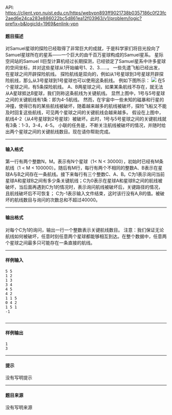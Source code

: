 API: https://client.vpn.nuist.edu.cn/https/webvpn893ff9021738b0357186c0f23fc2aed6e24ca283e886022bc5d861ea12f03963/v1/problem/logic?prefix=b&logicId=1969&enlink-vpn

#### 题目描述

对Samuel星球的探险已经取得了非常巨大的成就，于是科学家们将目光投向了Samuel星球所在的星系——一个巨大的由千百万星球构成的Samuel星系。 星际空间站的Samuel II巨型计算机经过长期探测，已经锁定了Samuel星系中许多星球的空间坐标，并对这些星球从1开始编号1、2、3……。 一些先遣飞船已经出发，在星球之间开辟探险航线。 探险航线是双向的，例如从1号星球到3号星球开辟探险航线，那么从3号星球到1号星球也可以使用这条航线。 例如下图所示： ![](../file/1969_0.jpg) 在5个星球之间，有5条探险航线。 A、B两星球之间，如果某条航线不存在，就无法从A星球抵达B星球，我们则称这条航线为关键航线。 显然上图中，1号与5号星球之间的关键航线有1条：即为4-5航线。 然而，在宇宙中一些未知的磁暴和行星的冲撞，使得已有的某些航线被破坏，随着越来越多的航线被破坏，探险飞船又不能及时回复这些航线，可见两个星球之间的关键航线会越来越多。 假设在上图中，航线4-2（从4号星球到2号星球）被破坏。此时，1号与5号星球之间的关键航线就有3条：1-3，3-4，4-5。 小联的任务是，不断关注航线被破坏的情况，并随时给出两个星球之间的关键航线数目。现在请你帮助完成。

---

#### 输入格式

第一行有两个整数N，M。表示有N个星球（1< N < 30000），初始时已经有M条航线（1 < M < 100000）。随后有M行，每行有两个不相同的整数A、B表示在星球A与B之间存在一条航线。接下来每行有三个整数C、A、B。C为1表示询问当前星球A和星球B之间有多少条关键航线；C为0表示在星球A和星球B之间的航线被破坏，当后面再遇到C为1的情况时，表示询问航线被破坏后，关键路径的情况，且航线破坏后不可恢复； C为-1表示输入文件结束，这时该行没有A,B的值。被破坏的航线数目与询问的次数总和不超过40000。

---

#### 输出格式

对每个C为1的询问，输出一行一个整数表示关键航线数目。 注意：我们保证无论航线如何被破坏，任意时刻任意两个星球都能够相互到达。在整个数据中，任意两个星球之间最多只可能存在一条直接的航线。

---

#### 样例输入
```
5 5
1 2
1 3
3 4
4 5
4 2
1 1 5
0 4 2
1 5 1
-1


```

---

#### 样例输出
```
1
3

```

---

#### 提示

没有写明提示

---

#### 题目来源

没有写明来源